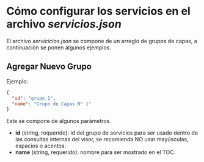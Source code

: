 # Cómo configurar los servicios en el archivo *servicios.json*
El archivo *servicicios.json* se compone de un arreglo de grupos de capas, a continuación se ponen algunos ejemplos.

## Agregar Nuevo Grupo
Ejemplo:
```json
{
  "id": "grupo_1",
  "name": "Grupo de Capas N° 1"
}
```
Este se compone de algunos parámetros.

 - **id** (string, requerido): id del grupo de servicios para ser usado dentro de las consultas internas del visor, se recomienda NO usar mayúsculas, espacios o acentos.
 - **name** (string, requerido): nombre para ser mostrado en el TOC.

